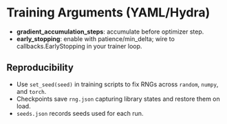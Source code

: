 <!-- BEGIN: CODEX_TRAIN_ARGS_DOC -->
# Training Arguments (YAML/Hydra)

- **gradient_accumulation_steps**: accumulate before optimizer step.
- **early_stopping**: enable with patience/min_delta; wire to callbacks.EarlyStopping in your trainer loop.

## Reproducibility
- Use `set_seed(seed)` in training scripts to fix RNGs across `random`, `numpy`, and `torch`.
- Checkpoints save `rng.json` capturing library states and restore them on load.
- `seeds.json` records seeds used for each run.
